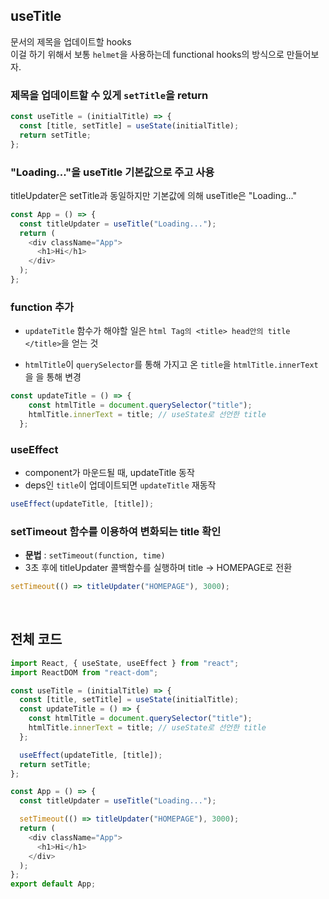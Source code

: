 ## useTitle

문서의 제목을 업데이트할 hooks  
이걸 하기 위해서 보통 `helmet`을 사용하는데 functional hooks의 방식으로 만들어보자.


### 제목을 업데이트할 수 있게 `setTitle`을 return
```js
const useTitle = (initialTitle) => {
  const [title, setTitle] = useState(initialTitle);
  return setTitle;
};
```

### "Loading..."을 useTitle 기본값으로 주고 사용

titleUpdater은 setTitle과 동일하지만 기본값에 의해 useTitle은 "Loading..."

```js
const App = () => {
  const titleUpdater = useTitle("Loading...");
  return (
    <div className="App">
      <h1>Hi</h1>
    </div>
  );
};
```

### function 추가 
- `updateTitle` 함수가 해야할 일은 `html Tag의 <title> head안의 title </title>`을 얻는 것

- `htmlTitle`이 `querySelector`를 통해 가지고 온 `title`을 `htmlTitle.innerText`을 을 통해 변경

```js
const updateTitle = () => {
    const htmlTitle = document.querySelector("title");
    htmlTitle.innerText = title; // useState로 선언한 title
  };
```

### useEffect 

- component가 마운드될 때, updateTitle 동작
- deps인 `title`이 업데이트되면 `updateTitle` 재동작

```js
useEffect(updateTitle, [title]);
```

### setTimeout 함수를 이용하여 변화되는 title 확인

- **문법** : `setTimeout(function, time)`
- 3초 후에 titleUpdater 콜백함수를 실행하며 title -> HOMEPAGE로 전환

```js
setTimeout(() => titleUpdater("HOMEPAGE"), 3000);
```


<br>

## 전체 코드
```js
import React, { useState, useEffect } from "react";
import ReactDOM from "react-dom";

const useTitle = (initialTitle) => {
  const [title, setTitle] = useState(initialTitle);
  const updateTitle = () => {
    const htmlTitle = document.querySelector("title");
    htmlTitle.innerText = title; // useState로 선언한 title
  };

  useEffect(updateTitle, [title]);
  return setTitle;
};

const App = () => {
  const titleUpdater = useTitle("Loading...");

  setTimeout(() => titleUpdater("HOMEPAGE"), 3000);
  return (
    <div className="App">
      <h1>Hi</h1>
    </div>
  );
};
export default App;
```